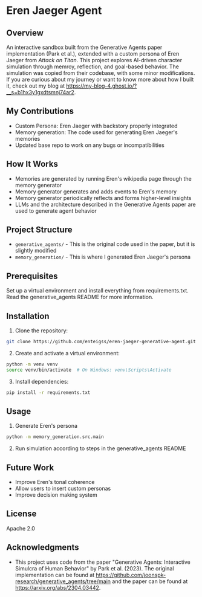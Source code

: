 # Eren Jaeger Agent

## Overview
An interactive sandbox built from the Generative Agents paper implementation (Park et al.), extended with a custom persona of Eren Jaeger from *Attack on Titan*. This project explores AI-driven character simulation through memroy, reflection, and goal-based behavior. The simulation was copied from their codebase, with some minor modifications. If you are curious about my journey or want to know more about how I built it, check out my blog at https://my-blog-4.ghost.io/?__s=b1hx3y1gxdtsmnj74ar2. 

## My Contributions
- Custom Persona: Eren Jaeger with backstory properly integrated
- Memory generation: The code used for generating Eren Jaeger's memories
- Updated base repo to work on any bugs or incompatibilities

## How It Works
- Memories are generated by running Eren's wikipedia page through the memory generator
- Memory generator generates and adds events to Eren's memory
- Memory generator periodically reflects and forms higher-level insights
- LLMs and the architecture described in the Generative Agents paper are used to generate agent behavior

## Project Structure
- `generative_agents/` - This is the original code used in the paper, but it is slightly modified
- `memory_generation/` - This is where I generated Eren Jaeger's persona

## Prerequisites
Set up a virtual environment and install everything from requirements.txt. Read the generative_agents README for more information. 

## Installation
1. Clone the repository:
```bash
git clone https://github.com/enteigss/eren-jaeger-generative-agent.git
```

2. Create and activate a virtual environment:
```bash
python -m venv venv
source venv/bin/activate  # On Windows: venv\Scripts\Activate
```

3. Install dependencies:
```bash
pip install -r requirements.txt
```

## Usage
1. Generate Eren's persona
```bash
python -m memory_generation.src.main
```

2. Run simulation according to steps in the generative_agents README

## Future Work
- Improve Eren's tonal coherence
- Allow users to insert custom personas
- Improve decision making system

## License
Apache 2.0

## Acknowledgments
- This project uses code from the paper "Generative Agents: Interactive Simulcra of Human Behavior" by Park et al. (2023). The original implementation can be found at https://github.com/joonspk-research/generative_agents/tree/main and the paper can be found at https://arxiv.org/abs/2304.03442. 
